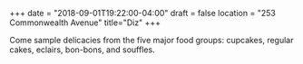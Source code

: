 +++
date = "2018-09-01T19:22:00-04:00"
draft = false
location = "253 Commonwealth Avenue"
title="Diz"
+++

Come sample delicacies from the five major food groups: cupcakes, regular cakes, eclairs, bon-bons, and souffles.
